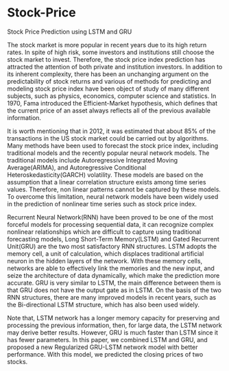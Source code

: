 # Stock-Price
Stock Price Prediction using LSTM and GRU

The stock market is more popular in recent years due to its high return rates. In spite of high risk, some investors and institutions still choose the stock market to invest. Therefore, the stock price index prediction has attracted the attention of both private and institution investors. In addition to its inherent complexity, there has been an unchanging argument on the predictability of stock returns and various of methods for predicting and modeling stock price index have been object of study of many different subjects, such as physics, economics, computer science and statistics. In 1970, Fama introduced the Efficient-Market hypothesis, which defines that the current price of an asset always reflects all of the previous available information. 

It is worth mentioning that in 2012, it was estimated that about 85% of the transactions in the US stock market could be carried out by algorithms. Many methods have been used to forecast the stock price index, including traditional models and the recently popular neural network models. The traditional models include Autoregressive Integrated Moving Average(ARIMA), and Autoregressive Conditional Heteroskedasticity(GARCH) volatility. These models are based on the assumption that a linear correlation structure exists among time series values. Therefore, non linear patterns cannot be captured by these models. To overcome this limitation, neural network models have been widely used in the prediction of nonlinear time series such as stock price index. 

Recurrent Neural Network(RNN) have been proved to be one of the most forceful models for processing sequential data, it can recognize complex nonlinear relationships which are difficult to capture using traditional forecasting models, Long Short-Term Memory(LSTM) and Gated Recurrent Unit(GRU) are the two most satisfactory RNN structures. LSTM adopts the memory cell, a unit of calculation, which displaces traditional artificial neuron in the hidden layers of the network. With these memory cells, networks are able to effectively link the memories and the new input, and seize the architecture of data dynamically, which make the prediction more accurate. GRU is very similar to LSTM, the main difference between them is that GRU does not have the output gate as in LSTM. On the basis of the two RNN structures, there are many improved models in recent years, such as the Bi-directional LSTM structure, which has also been used widely. 

Note that, LSTM network has a longer memory capacity for preserving and processing the previous information, then, for large data, the LSTM network may derive better results. However, GRU is much faster than LSTM since it has fewer parameters. In this paper, we combined LSTM and GRU, and proposed a new Regularized GRU-LSTM network model with better performance. With this model, we predicted the closing prices of two stocks.
